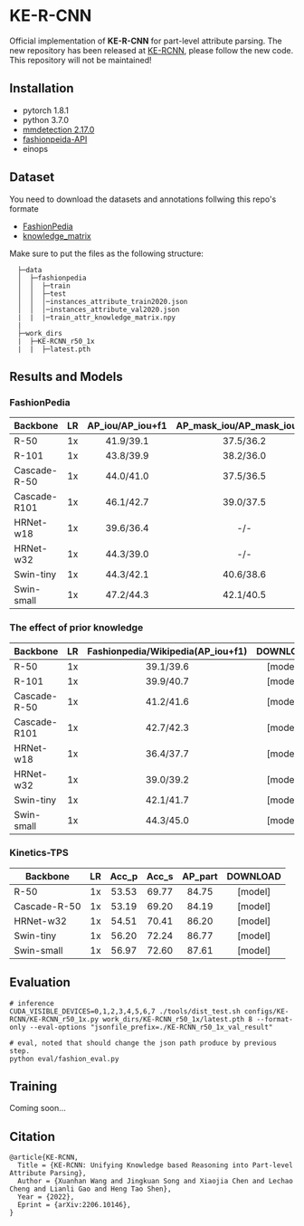 # KE-R-CNN

Official implementation of **KE-R-CNN** for part-level attribute parsing. The new repository has been released at [KE-RCNN](https://github.com/JosonChan1998/KE-RCNN), please follow the new code. This repository will not be maintained!

## Installation
- pytorch 1.8.1
- python 3.7.0
- [mmdetection 2.17.0](https://mmdetection.readthedocs.io/en/latest/get_started.html#installation)
- [fashionpeida-API](https://github.com/KMnP/fashionpedia-api)
- einops

## Dataset
You need to download the datasets and annotations follwing this repo's formate

- [FashionPedia](https://github.com/cvdfoundation/fashionpedia)
- [knowledge_matrix](https://drive.google.com/file/d/1m1ycDqK6wvdvlLwz7jyyAuIGjyhdggBe/view?usp=sharing)

Make sure to put the files as the following structure:

```
  ├─data
  │  ├─fashionpedia
  │  │  ├─train
  │  │  ├─test
  │  │  │─instances_attribute_train2020.json
  │  │  │─instances_attribute_val2020.json
  |  |  |─train_attr_knowledge_matrix.npy
  |
  ├─work_dirs
  |  ├─KE-RCNN_r50_1x
  |  |  ├─latest.pth
  ```

## Results and Models

### FashionPedia

|  Backbone    |  LR  | AP_iou/AP_iou+f1 | AP_mask_iou/AP_mask_iou+f1 | DOWNLOAD |
|--------------|:----:|:----------------:|:--------------------------:|:--------:|
|  R-50        |  1x  | 41.9/39.1        | 37.5/36.2                  |[model](https://drive.google.com/file/d/1-m83sJcu9fsRNE4pNTBLmkOB8cKhPyCK/view?usp=sharing)|
|  R-101       |  1x  | 43.8/39.9        | 38.2/36.0                  |[model](https://drive.google.com/file/d/1Zqa7ziBKUe3-t419dsLq6ihtYUfFLHhr/view?usp=sharing)|
|  Cascade-R-50|  1x  | 44.0/41.0        | 37.5/36.5                  |[model](https://drive.google.com/file/d/1ze5lPXf83PlVEWN6WfdLsOaxDdJkvZHr/view?usp=sharing)|
|  Cascade-R101|  1x  | 46.1/42.7        | 39.0/37.5                  |[model]  |
|  HRNet-w18   |  1x  | 39.6/36.4        | -/-                        |[model]  |
|  HRNet-w32   |  1x  | 44.3/39.0        | -/-                        |[model]  |
|  Swin-tiny   |  1x  | 44.3/42.1        | 40.6/38.6                  |[model](https://drive.google.com/file/d/1Y_yVRp7G6E07Mty8TIEWJe7a4dQXl44E/view?usp=sharing)|
|  Swin-small  |  1x  | 47.2/44.3        | 42.1/40.5                  |[model]  |

### The effect of prior knowledge

|  Backbone    |  LR  | Fashionpedia/Wikipedia(AP_iou+f1) | DOWNLOAD |
|--------------|:----:|:---------------------------------:|:--------:|
|  R-50        |  1x  | 39.1/39.6                         |[model]   |
|  R-101       |  1x  | 39.9/40.7                         |[model]   |
|  Cascade-R-50|  1x  | 41.2/41.6                         |[model]   |
|  Cascade-R101|  1x  | 42.7/42.3                         |[model]   |
|  HRNet-w18   |  1x  | 36.4/37.7                         |[model]   |
|  HRNet-w32   |  1x  | 39.0/39.2                         |[model]   |
|  Swin-tiny   |  1x  | 42.1/41.7                         |[model]   |
|  Swin-small  |  1x  | 44.3/45.0                         |[model]   |

### Kinetics-TPS
|  Backbone    |  LR  | Acc_p            | Acc_s        |AP_part      | DOWNLOAD |
|--------------|:----:|:----------------:|:------------:|:-----------:|:--------:|
|  R-50        |  1x  | 53.53            | 69.77        | 84.75       |[model]   |
|  Cascade-R-50|  1x  | 53.19            | 69.20        | 84.19       |[model]   |
|  HRNet-w32   |  1x  | 54.51            | 70.41        | 86.20       |[model]   |
|  Swin-tiny   |  1x  | 56.20            | 72.24        | 86.77       |[model]   |
|  Swin-small  |  1x  | 56.97            | 72.60        | 87.61       |[model]   |

## Evaluation
```
# inference
CUDA_VISIBLE_DEVICES=0,1,2,3,4,5,6,7 ./tools/dist_test.sh configs/KE-RCNN/KE-RCNN_r50_1x.py work_dirs/KE-RCNN_r50_1x/latest.pth 8 --format-only --eval-options "jsonfile_prefix=./KE-RCNN_r50_1x_val_result"

# eval, noted that should change the json path produce by previous step.
python eval/fashion_eval.py
```

## Training

Coming soon...

## Citation
```
@article{KE-RCNN,
  Title = {KE-RCNN: Unifying Knowledge based Reasoning into Part-level Attribute Parsing},
  Author = {Xuanhan Wang and Jingkuan Song and Xiaojia Chen and Lechao Cheng and Lianli Gao and Heng Tao Shen},
  Year = {2022},
  Eprint = {arXiv:2206.10146},
}
```
